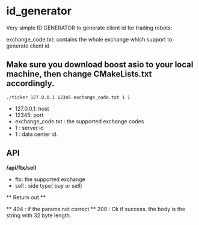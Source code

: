 # id_generator

Very simple ID GENERATOR to generate client id for trading robots:

exchange_code.txt: contains the whole exchange which support to generate client id

## Make sure you download boost asio to your local machine, then change CMakeLists.txt accordingly.

```shell
./ticker 127.0.0.1 12345 exchange_code.txt 1 1
```

* 127.0.0.1: host
* 12345: port
* exchange_code.txt : the supported exchange codes
* 1 : server id
* 1 : data center id.


## API

**/api/ftx/sell**

* ftx: the supported exchange
* sell : side type( buy or sell)

** Return out **

** 404 : if the params not correct
** 200 : Ok if success. the body is the string with 32 byte length.


